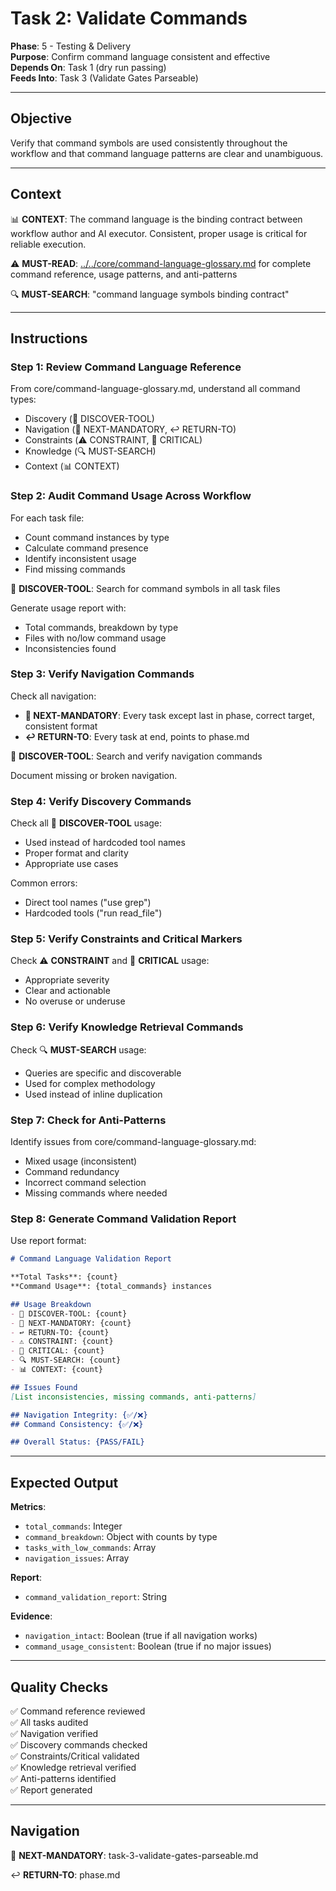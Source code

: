 # Task 2: Validate Commands

**Phase**: 5 - Testing & Delivery  
**Purpose**: Confirm command language consistent and effective  
**Depends On**: Task 1 (dry run passing)  
**Feeds Into**: Task 3 (Validate Gates Parseable)

---

## Objective

Verify that command symbols are used consistently throughout the workflow and that command language patterns are clear and unambiguous.

---

## Context

📊 **CONTEXT**: The command language is the binding contract between workflow author and AI executor. Consistent, proper usage is critical for reliable execution.

⚠️ **MUST-READ**: [../../core/command-language-glossary.md](../../core/command-language-glossary.md) for complete command reference, usage patterns, and anti-patterns

🔍 **MUST-SEARCH**: "command language symbols binding contract"

---

## Instructions

### Step 1: Review Command Language Reference

From core/command-language-glossary.md, understand all command types:
- Discovery (📖 DISCOVER-TOOL)
- Navigation (🎯 NEXT-MANDATORY, ↩️ RETURN-TO)
- Constraints (⚠️ CONSTRAINT, 🚨 CRITICAL)
- Knowledge (🔍 MUST-SEARCH)
- Context (📊 CONTEXT)

### Step 2: Audit Command Usage Across Workflow

For each task file:
- Count command instances by type
- Calculate command presence
- Identify inconsistent usage
- Find missing commands

📖 **DISCOVER-TOOL**: Search for command symbols in all task files

Generate usage report with:
- Total commands, breakdown by type
- Files with no/low command usage
- Inconsistencies found

### Step 3: Verify Navigation Commands

Check all navigation:
- **🎯 NEXT-MANDATORY**: Every task except last in phase, correct target, consistent format
- **↩️ RETURN-TO**: Every task at end, points to phase.md

📖 **DISCOVER-TOOL**: Search and verify navigation commands

Document missing or broken navigation.

### Step 4: Verify Discovery Commands

Check all 📖 **DISCOVER-TOOL** usage:
- Used instead of hardcoded tool names
- Proper format and clarity
- Appropriate use cases

Common errors:
- Direct tool names ("use grep")
- Hardcoded tools ("run read_file")

### Step 5: Verify Constraints and Critical Markers

Check ⚠️ **CONSTRAINT** and 🚨 **CRITICAL** usage:
- Appropriate severity
- Clear and actionable
- No overuse or underuse

### Step 6: Verify Knowledge Retrieval Commands

Check 🔍 **MUST-SEARCH** usage:
- Queries are specific and discoverable
- Used for complex methodology
- Used instead of inline duplication

### Step 7: Check for Anti-Patterns

Identify issues from core/command-language-glossary.md:
- Mixed usage (inconsistent)
- Command redundancy
- Incorrect command selection
- Missing commands where needed

### Step 8: Generate Command Validation Report

Use report format:

```markdown
# Command Language Validation Report

**Total Tasks**: {count}
**Command Usage**: {total_commands} instances

## Usage Breakdown
- 📖 DISCOVER-TOOL: {count}
- 🎯 NEXT-MANDATORY: {count}
- ↩️ RETURN-TO: {count}
- ⚠️ CONSTRAINT: {count}
- 🚨 CRITICAL: {count}
- 🔍 MUST-SEARCH: {count}
- 📊 CONTEXT: {count}

## Issues Found
[List inconsistencies, missing commands, anti-patterns]

## Navigation Integrity: {✅/❌}
## Command Consistency: {✅/❌}

## Overall Status: {PASS/FAIL}
```

---

## Expected Output

**Metrics**:
- `total_commands`: Integer
- `command_breakdown`: Object with counts by type
- `tasks_with_low_commands`: Array
- `navigation_issues`: Array

**Report**:
- `command_validation_report`: String

**Evidence**:
- `navigation_intact`: Boolean (true if all navigation works)
- `command_usage_consistent`: Boolean (true if no major issues)

---

## Quality Checks

✅ Command reference reviewed  
✅ All tasks audited  
✅ Navigation verified  
✅ Discovery commands checked  
✅ Constraints/Critical validated  
✅ Knowledge retrieval verified  
✅ Anti-patterns identified  
✅ Report generated

---

## Navigation

🎯 **NEXT-MANDATORY**: task-3-validate-gates-parseable.md

↩️ **RETURN-TO**: phase.md

